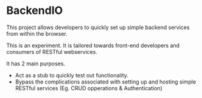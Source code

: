 BackendIO
=========

This project allows developers to quickly set up simple backend services from within the browser.


This is an experiment. It is tailored towards front-end developers and consumers of RESTful webservices.


It has 2 main purposes.
+ Act as a stub to quickly test out functionality.
+ Bypass the complications associated with setting up and hosting simple RESTful services (Eg. CRUD opperations & Authentication)
